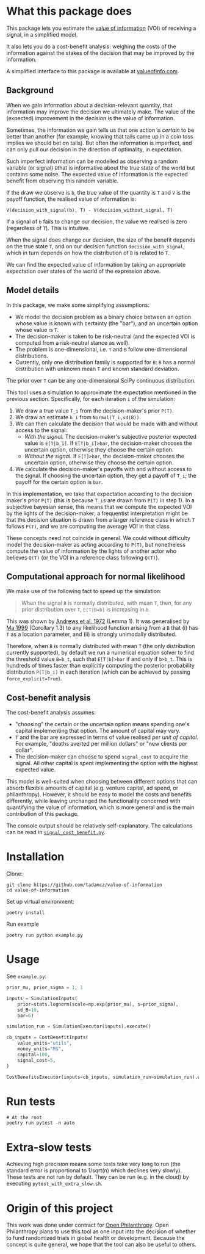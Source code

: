 # What this package does
This package lets you estimate the [value of information](https://en.wikipedia.org/wiki/Value_of_information) (VOI) of receiving a signal, in a simplified model.

It also lets you do a cost-benefit analysis: weighing the costs of the information against the stakes of the decision that may be improved by the information.

A simplified interface to this package is available at [valueofinfo.com](https://valueofinfo.com/).

## Background
When we gain information about a decision-relevant quantity, that information may improve the decision we ultimately
make. The value of the (expected) improvement in the decision is
the value of information.

Sometimes, the information we gain tells us that one action is _certain_ to be better than another (for example, knowing
that tails came up in a coin toss implies we should bet on tails). But often the information is imperfect, and can only
pull our decision in the direction of optimality, in expectation.

Such imperfect information can be modelled as observing a random variable (or signal) `B`that is informative about the
true state of the world but contains some noise. The expected value of information is the expected benefit from
observing this random variable.

If the draw we observe is `b`, the true value of the quantity is `T` and `V` is the payoff function, the realised value
of information is:

```
V(decision_with_signal(b), T) - V(decision_without_signal, T) 
```

If a signal of `b` fails to change our decision, the value we realised is zero (regardless of `T`). This is intuitive.

When the signal does change our decision, the size of the benefit depends on the true state `T`, and on our decision
function `decision_with_signal`, which in turn depends on how the distribution of `B` is related to `T`.

We can find the expected value of information by taking an appropriate expectation over states of the world of the
expression above.

## Model details

In this package, we make some simplifying assumptions:

* We model the decision problem as a binary choice between an option whose value is known with certainty (the "bar"),
  and an uncertain option whose value is `T`.
* The decision-maker is taken to be risk-neutral (and the expected VOI is computed from a risk-neutral stance as well).
* The problem is one-dimensional, i.e. `T` and `B` follow one-dimensional distributions.
* Currently, only one distribution family is supported for `B`: `B` has a normal distribution with unknown mean `T` and
  known standard deviation.

The prior over `T` can be any one-dimensional SciPy continuous distribution.

This tool uses a simulation to approximate the expectation mentioned in the previous section. Specifically, for each
iteration `i` of the simulation:

1. We draw a true value `T_i` from the decision-maker's prior `P(T)`.
2. We draw an estimate `b_i` from `Normal(T_i,sd(B))`.
3. We can then calculate the decision that would be made with and without access to the signal:
    * _With the signal._ The decision-maker's subjective posterior expected value is `E[T|b_i]`. If `E[T|b_i]>bar`, the
      decision-maker chooses the uncertain option, otherwise they choose the certain option.
    * _Without the signal._ If `E[T]>bar`, the decision-maker chooses the uncertain option, otherwise they choose the
      certain option.
5. We calculate the decision-maker's payoffs with and without access to the signal. If choosing the uncertain option,
   they get a payoff of `T_i`; the payoff for the certain option is `bar`.

In this implementation, we take that expectation according to the decision maker's prior `P(T)` (this is because `T_i`s
are drawn from `P(T)` in step 1). In a subjective bayesian sense, this means that we compute the expected VOI by the
lights of the decision-maker; a frequentist interpretation might be that the decision situation is drawn from a larger
reference class in which `T` follows `P(T)`, and we are computing the average VOI in that class.

These concepts need not coincide in general. We could without difficulty model the decision-maker as acting according
to `P(T)`, but nonetheless compute the value of information by the lights of another actor who believes `Q(T)` (or the
VOI in a reference class following `Q(T)`).

## Computational approach for normal likelihood
We make use of the following fact to speed up the simulation: 

> When the signal `B` is normally distributed, with
mean `T`, then, for any prior distribution over `T`, `E[T|B=b]` is increasing in `b`.
 
This was shown by [Andrews et al. 1972](assets/andrews1972.pdf) (Lemma 1). It was generalised
by [Ma 1999](assets/ma1999.pdf) (Corollary 1.3) to any likelihood function arising from a `B` that (i) has `T` as a location
parameter, and (ii) is strongly unimodally distributed.

Therefore, when `B` is normally distributed with mean `T` (the only distribution currently supported), by default we run a numerical
equation solver to find the threshold value `B=b_t`, such that `E[T|b]>bar` if and only if `b>b_t`. This is hundreds of times faster than explicitly computing the posterior probability distribution `P(T|b_i)` in each iteration (which can be achieved by passing `force_explicit=True`).

## Cost-benefit analysis
The cost-benefit analysis assumes:
- "choosing" the certain or the uncertain option means spending one's capital implementing that option. The amount of capital may vary.
- `T` and the bar are expressed in terms of value realised _per unit of capital_. For example, "deaths averted per million dollars" or "new clients per dollar".
- The decision-maker can choose to spend `signal_cost` to acquire the signal. All other capital is spent implementing the option with the highest expected value.

This model is well-suited when choosing between different options that can absorb flexible amounts of capital (e.g. venture capital, ad spend, or philanthropy). However, it should be easy to model the costs and benefits differently, while leaving unchanged the functionality concerned with quantifying the value of information, which is more general and is the main contribution of this package. 

The console output should be relatively self-explanatory. The calculations can be read in [`signal_cost_benefit.py`](value_of_information/signal_cost_benefit.py).

# Installation

Clone:

```shell
git clone https://github.com/tadamcz/value-of-information
cd value-of-information
```

Set up virtual environment:

```shell
poetry install
```

Run example

```shell
poetry run python example.py
```

# Usage
See `example.py`:
```python
prior_mu, prior_sigma = 1, 1

inputs = SimulationInputs(
	prior=stats.lognorm(scale=np.exp(prior_mu), s=prior_sigma),
	sd_B=10,
	bar=6)

simulation_run = SimulationExecutor(inputs).execute()

cb_inputs = CostBenefitInputs(
	value_units="utils",
	money_units="M$",
	capital=100,
	signal_cost=5,
)

CostBenefitsExecutor(inputs=cb_inputs, simulation_run=simulation_run).execute()
```

# Run tests

```shell
# At the root
poetry run pytest -n auto
```

# Extra-slow tests

Achieving high precision means some tests take very long to run (the standard error is proportional to 1/sqrt(n) which
declines very slowly). These tests are not run by default. They can be run (e.g. in the cloud) by
executing `pytest_with_extra_slow.sh`.

# Origin of this project

This work was done under contract for [Open Philanthropy](https://www.openphilanthropy.org/). Open Philanthropy plans to use this tool as one input into the decision of whether to fund randomized trials in global health or development. Because the concept is quite general, we hope that the tool can also be useful to others.
